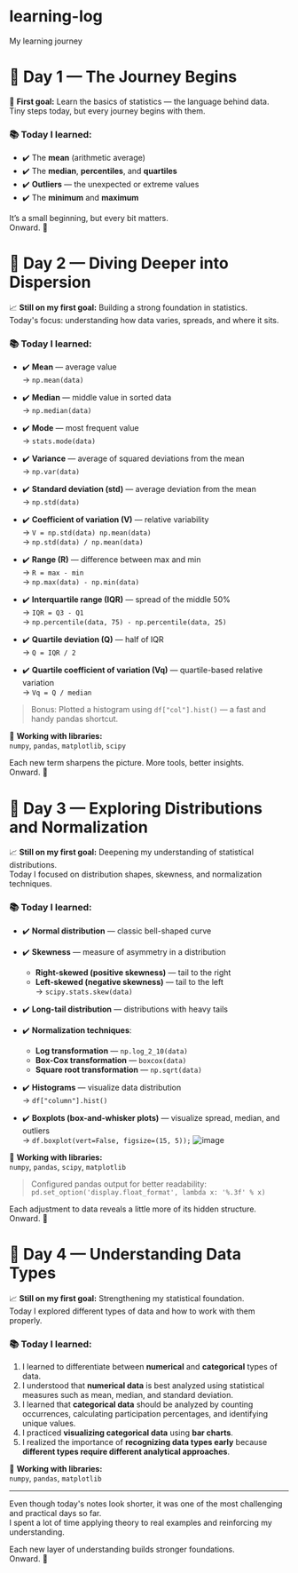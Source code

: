 # learning-log
My learning journey

# 📘 Day 1 — The Journey Begins

🎯 **First goal:** Learn the basics of statistics — the language behind data.  
Tiny steps today, but every journey begins with them.

### 📚 Today I learned:
- ✔️ The **mean** (arithmetic average)
- ✔️ The **median**, **percentiles**, and **quartiles**  
- ✔️ **Outliers** — the unexpected or extreme values  
- ✔️ The **minimum** and **maximum**

It’s a small beginning, but every bit matters.  
Onward. 🚀

# 📘 Day 2 — Diving Deeper into Dispersion

📈 **Still on my first goal:** Building a strong foundation in statistics.  
Today's focus: understanding how data varies, spreads, and where it sits.

### 📚 Today I learned:

- ✔️ **Mean** — average value  
  → `np.mean(data)`

- ✔️ **Median** — middle value in sorted data  
  → `np.median(data)`

- ✔️ **Mode** — most frequent value  
  → `stats.mode(data)`

- ✔️ **Variance** — average of squared deviations from the mean  
  → `np.var(data)`

- ✔️ **Standard deviation (std)** — average deviation from the mean  
  → `np.std(data)`

- ✔️ **Coefficient of variation (V)** — relative variability  
  → `V = np.std(data) np.mean(data)`  
  → `np.std(data) / np.mean(data)`

- ✔️ **Range (R)** — difference between max and min  
  → `R = max - min`  
  → `np.max(data) - np.min(data)`

- ✔️ **Interquartile range (IQR)** — spread of the middle 50%  
  → `IQR = Q3 - Q1`  
  → `np.percentile(data, 75) - np.percentile(data, 25)`

- ✔️ **Quartile deviation (Q)** — half of IQR  
  → `Q = IQR / 2`

- ✔️ **Quartile coefficient of variation (Vq)** — quartile-based relative variation  
  → `Vq = Q / median`

> Bonus: Plotted a histogram using `df["col"].hist()` — a fast and handy pandas shortcut.

🧰 **Working with libraries:**  
`numpy`, `pandas`, `matplotlib`, `scipy`

Each new term sharpens the picture. More tools, better insights.  
Onward. 🚀

# 📘 Day 3 — Exploring Distributions and Normalization

📈 **Still on my first goal:** Deepening my understanding of statistical distributions.  
Today I focused on distribution shapes, skewness, and normalization techniques.

### 📚 Today I learned:

- ✔️ **Normal distribution** — classic bell-shaped curve  

- ✔️ **Skewness** — measure of asymmetry in a distribution  
  - **Right-skewed (positive skewness)** — tail to the right  
  - **Left-skewed (negative skewness)** — tail to the left  
  → `scipy.stats.skew(data)`

- ✔️ **Long-tail distribution** — distributions with heavy tails

- ✔️ **Normalization techniques**:
  - **Log transformation** — `np.log_2_10(data)`
  - **Box-Cox transformation** — `boxcox(data)`
  - **Square root transformation** — `np.sqrt(data)`


- ✔️ **Histograms** — visualize data distribution  
  → `df["column"].hist()`

- ✔️ **Boxplots (box-and-whisker plots)** — visualize spread, median, and outliers  
  → `df.boxplot(vert=False, figsize=(15, 5));`
  ![image](https://github.com/user-attachments/assets/8356f31c-75cd-4b64-8af2-4d659caab645)


🧰 **Working with libraries:**  
`numpy`, `pandas`, `scipy`, `matplotlib`

> Configured pandas output for better readability:  
> `pd.set_option('display.float_format', lambda x: '%.3f' % x)`

Each adjustment to data reveals a little more of its hidden structure.  
Onward. 🚀

# 📘 Day 4 — Understanding Data Types

📈 **Still on my first goal:** Strengthening my statistical foundation.  
Today I explored different types of data and how to work with them properly.

### 📚 Today I learned:

1. I learned to differentiate between **numerical** and **categorical** types of data.
2. I understood that **numerical data** is best analyzed using statistical measures such as mean, median, and standard deviation.
3. I learned that **categorical data** should be analyzed by counting occurrences, calculating participation percentages, and identifying unique values.
4. I practiced **visualizing categorical data** using **bar charts**.
5. I realized the importance of **recognizing data types early** because **different types require different analytical approaches**.

🧰 **Working with libraries:**  
`numpy`, `pandas`, `matplotlib`

---
Even though today's notes look shorter, it was one of the most challenging and practical days so far.  
I spent a lot of time applying theory to real examples and reinforcing my understanding.

Each new layer of understanding builds stronger foundations.  
Onward. 🚀
